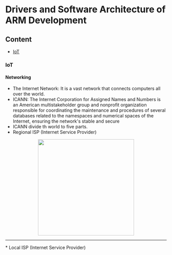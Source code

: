 # Drivers and Software Architecture of ARM Development



## Content
* [IoT](IoT)



### IoT
#### Networking 
* The Internet Network: It is a vast network that connects computers all over the world.
* ICANN: The Internet Corporation for Assigned Names and Numbers is an American multistakeholder group and nonprofit organization responsible for coordinating the maintenance and procedures of several databases related to the namespaces and numerical spaces of the Internet, ensuring the network's stable and secure 
* ICANN divide th world to five parts.
* Regional ISP (Internet Service Provider)
<div align='center'>
<img height="300px" src="https://user-images.githubusercontent.com/38363762/163664771-ea8ded89-7990-46e3-90d3-3f1711099c6a.png">
<hr/>
</div>
* Local ISP (Internet Service Provider)

